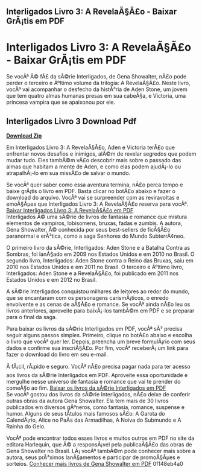 ## Interligados Livro 3: A RevelaÃ§Ã£o - Baixar GrÃ¡tis em PDF

  
# Interligados Livro 3: A RevelaÃ§Ã£o - Baixar GrÃ¡tis em PDF
 
Se vocÃª Ã© fÃ£ da sÃ©rie Interligados, de Gena Showalter, nÃ£o pode perder o terceiro e Ãºltimo volume da trilogia: A RevelaÃ§Ã£o. Neste livro, vocÃª vai acompanhar o desfecho da histÃ³ria de Aden Stone, um jovem que tem quatro almas humanas presas em sua cabeÃ§a, e Victoria, uma princesa vampira que se apaixonou por ele.
 
## Interligados Livro 3 Download Pdf


[**Download Zip**](https://www.google.com/url?q=https%3A%2F%2Fgeags.com%2F2tLAQD&sa=D&sntz=1&usg=AOvVaw2nqOsbgn1F4RUIIIlhvGKQ)

 
Em Interligados Livro 3: A RevelaÃ§Ã£o, Aden e Victoria terÃ£o que enfrentar novos desafios e inimigos, alÃ©m de revelar segredos que podem mudar tudo. Eles tambÃ©m vÃ£o descobrir mais sobre o passado das almas que habitam a mente de Aden, e como elas podem ajudÃ¡-lo ou atrapalhÃ¡-lo em sua missÃ£o de salvar o mundo.
 
Se vocÃª quer saber como essa aventura termina, nÃ£o perca tempo e baixe grÃ¡tis o livro em PDF. Basta clicar no botÃ£o abaixo e fazer o download do arquivo. VocÃª vai se surpreender com as reviravoltas e emoÃ§Ãµes que Interligados Livro 3: A RevelaÃ§Ã£o reserva para vocÃª.
 [Baixar Interligados Livro 3: A RevelaÃ§Ã£o em PDF](https://www.interligadoslivro3.com/download)  
Interligados Ã© uma sÃ©rie de livros de fantasia e romance que mistura elementos de vampiros, lobisomens, bruxas, fadas e zumbis. A autora, Gena Showalter, Ã© conhecida por seus best-sellers de ficÃ§Ã£o paranormal e erÃ³tica, como a saga Senhores do Mundo SubterrÃ¢neo.
 
O primeiro livro da sÃ©rie, Interligados: Aden Stone e a Batalha Contra as Sombras, foi lanÃ§ado em 2009 nos Estados Unidos e em 2010 no Brasil. O segundo livro, Interligados: Aden Stone contra o Reino das Bruxas, saiu em 2010 nos Estados Unidos e em 2011 no Brasil. O terceiro e Ãºltimo livro, Interligados: Aden Stone e a RevelaÃ§Ã£o, foi publicado em 2011 nos Estados Unidos e em 2012 no Brasil.
 
A sÃ©rie Interligados conquistou milhares de leitores ao redor do mundo, que se encantaram com os personagens carismÃ¡ticos, o enredo envolvente e as cenas de aÃ§Ã£o e romance. Se vocÃª ainda nÃ£o leu os livros anteriores, aproveite para baixÃ¡-los tambÃ©m em PDF e se preparar para o final da saga.
  
Para baixar os livros da sÃ©rie Interligados em PDF, vocÃª sÃ³ precisa seguir alguns passos simples. Primeiro, clique no botÃ£o abaixo e escolha o livro que vocÃª quer ler. Depois, preencha um breve formulÃ¡rio com seus dados e confirme sua inscriÃ§Ã£o. Por fim, vocÃª receberÃ¡ um link para fazer o download do livro em seu e-mail.
 
Ã fÃ¡cil, rÃ¡pido e seguro. VocÃª nÃ£o precisa pagar nada para ter acesso aos livros da sÃ©rie Interligados em PDF. Aproveite essa oportunidade e mergulhe nesse universo de fantasia e romance que vai te prender do comeÃ§o ao fim.
 [Baixar os livros da sÃ©rie Interligados em PDF](https://www.interligadoslivro3.com/download)  
Se vocÃª gostou dos livros da sÃ©rie Interligados, nÃ£o deixe de conferir outras obras da autora Gena Showalter. Ela tem mais de 30 livros publicados em diversos gÃªneros, como fantasia, romance, suspense e humor. Alguns de seus tÃ­tulos mais famosos sÃ£o: A Garota do CalendÃ¡rio, Alice no PaÃ­s das Armadilhas, A Noiva do Submundo e A Rainha do Gelo.
 
VocÃª pode encontrar todos esses livros e muitos outros em PDF no site da editora Harlequin, que Ã© a responsÃ¡vel pela publicaÃ§Ã£o das obras de Gena Showalter no Brasil. LÃ¡ vocÃª tambÃ©m pode conhecer mais sobre a autora, seus prÃ³ximos lanÃ§amentos e participar de promoÃ§Ãµes e sorteios.
 [Conhecer mais livros de Gena Showalter em PDF](https://www.harlequin.com.br/autores/gena-showalter) 0f148eb4a0
